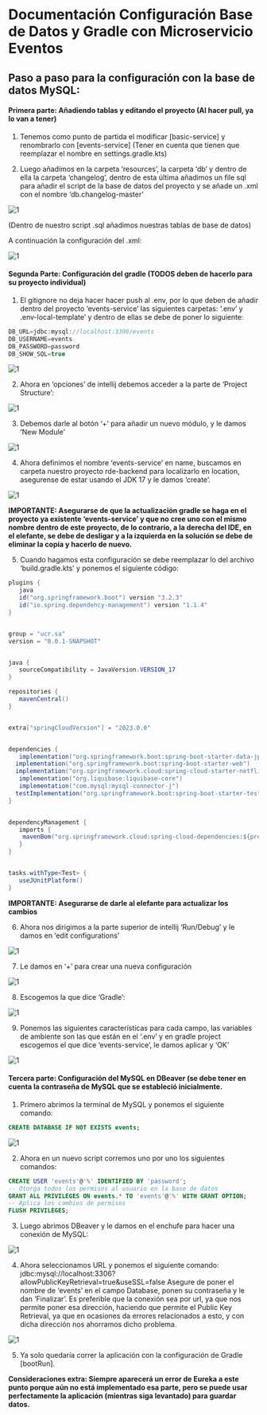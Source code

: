 # Documentación Configuración Base de Datos y Gradle con Microservicio Eventos

## Paso a paso para la configuración con la base de datos MySQL:

#### Primera parte: Añadiendo tablas y editando el proyecto (Al hacer pull, ya lo van a tener)

1. Tenemos como punto de partida el modificar [basic-service] y renombrarlo con [events-service] (Tener en cuenta que tienen que reemplazar el nombre en settings.gradle.kts)

2. Luego añadimos en la carpeta ‘resources’, la carpeta ‘db’ y dentro de ella la carpeta ‘changelog’, dentro de esta última añadimos un file sql para añadir el script de la base de datos del proyecto y se añade un .xml con el nombre ‘db.changelog-master’

![1](https://i.imgur.com/zrgSHnb.png)

(Dentro de nuestro script .sql añadimos nuestras tablas de base de datos)

A continuación la configuración del .xml:

![1](https://i.imgur.com/tnvpBIy.png)

#### Segunda Parte: Configuración del gradle (TODOS deben de hacerlo para su proyecto individual)

1. El gitignore no deja hacer hacer push al .env, por lo que deben de añadir dentro del proyecto ‘events-service’ las siguientes carpetas: ‘.env’ y .env-local-template’ y dentro de ellas se debe de poner lo siguiente:

 ```java
DB_URL=jdbc:mysql://localhost:3306/events
DB_USERNAME=events
DB_PASSWORD=password
DB_SHOW_SQL=true
 ```

![1](https://i.imgur.com/aUZOQ5K.png)

2. Ahora en ‘opciones’ de intellij debemos acceder a la parte de ‘Project Structure’:


![1](https://i.imgur.com/RLDqXkB.png)

3. Debemos darle al botón ‘+’ para añadir un nuevo módulo, y le damos ‘New Module’ 


![1](https://i.imgur.com/kexzO5j.png)

4. Ahora definimos el nombre ‘events-service’ en name, buscamos en carpeta nuestro proyecto rde-backend para localizarlo en location, asegurense de estar usando el JDK 17 y le damos ‘create’.

![1](https://i.imgur.com/neKGnGZ.png)

**IMPORTANTE: Asegurarse de que la actualización gradle se haga en el proyecto ya existente ‘events-service’ y que no cree uno con el mismo nombre dentro de este proyecto, de lo contrario, a la derecha del IDE, en el elefante, se debe de desligar y a la izquierda en la solución se debe de eliminar la copia y hacerlo de nuevo.**

5. Cuando hagamos esta configuración se debe reemplazar lo del archivo ‘build.gradle.kts’ y ponemos el siguiente código:

```java
plugins {
   java
   id("org.springframework.boot") version "3.2.3"
   id("io.spring.dependency-management") version "1.1.4"
}


group = "ucr.sa"
version = "0.0.1-SNAPSHOT"


java {
   sourceCompatibility = JavaVersion.VERSION_17
}

repositories {
   mavenCentral()
}


extra["springCloudVersion"] = "2023.0.0"


dependencies {
   implementation("org.springframework.boot:spring-boot-starter-data-jpa")
  implementation("org.springframework.boot:spring-boot-starter-web")
  implementation("org.springframework.cloud:spring-cloud-starter-netflix-eureka-client")
   implementation("org.liquibase:liquibase-core")
   implementation("com.mysql:mysql-connector-j")
  testImplementation("org.springframework.boot:spring-boot-starter-test")
}


dependencyManagement {
   imports {
    mavenBom("org.springframework.cloud:spring-cloud-dependencies:${property("springCloudVersion")}")
   }
}


tasks.withType<Test> {
   useJUnitPlatform()
}


```
**IMPORTANTE: Asegurarse de darle al elefante para actualizar los cambios**

6. Ahora nos dirigimos a la parte superior de intellij ‘Run/Debug’ y le damos en ‘edit configurations’


![1](https://i.imgur.com/rwkp5QA.png)

7. Le damos en ‘+’ para crear una nueva configuración

![1](https://i.imgur.com/BtPgnVU.png)

8. Escogemos la que dice ‘Gradle’:

![1](https://i.imgur.com/fdDAChu.png)

9. Ponemos las siguientes características para cada campo, las variables de ambiente son las que están en el ‘.env’ y en gradle project escogemos el que dice ‘events-service’, le damos aplicar y ‘OK’

![1](https://i.imgur.com/O31Efeg.png)

#### Tercera parte: Configuración del MySQL en DBeaver (se debe tener en cuenta la contraseña de MySQL que se estableció inicialmente.

1. Primero abrimos la terminal de MySQL y ponemos el siguiente comando: 
 ```sql
CREATE DATABASE IF NOT EXISTS events;
```
![1](https://i.imgur.com/Z7x3jTY.png)

2. Ahora en un nuevo script corremos uno por uno los siguientes comandos:

```sql
CREATE USER 'events'@'%' IDENTIFIED BY 'password';
-- Otorga todos los permisos al usuario en la base de datos
GRANT ALL PRIVILEGES ON events.* TO 'events'@'%' WITH GRANT OPTION;
-- Aplica los cambios de permisos
FLUSH PRIVILEGES;
```
3. Luego abrimos DBeaver y le damos en el enchufe para hacer una conexión de MySQL:


![1](https://i.imgur.com/KS9s6q6.png)

4. Ahora seleccionamos URL y ponemos el siguiente comando: jdbc:mysql://localhost:3306?allowPublicKeyRetrieval=true&useSSL=false
Asegure de poner el nombre de ‘events’ en el campo Database, ponen su contraseña y le dan ‘Finalizar’.
Es preferible que la conexión sea por url, ya que nos permite poner esa dirección, haciendo que permite el Public Key Retrieval, ya que en ocasiones da errores relacionados a esto, y con dicha dirección nos ahorramos dicho problema.



![1](https://i.imgur.com/p7rd0GR.png)

5. Ya solo quedaría correr la aplicación con la configuración de Gradle [bootRun].

 
**Consideraciones extra: Siempre aparecerá un error de Eureka a este punto porque aún no está implementado esa parte, pero se puede usar perfectamente la aplicación (mientras siga levantado) para guardar datos.**







